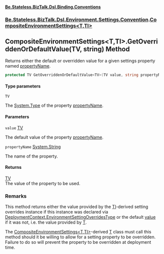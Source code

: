 #### [Be.Stateless.BizTalk.Dsl.Binding.Conventions](README.md 'README')
### [Be.Stateless.BizTalk.Dsl.Environment.Settings.Convention](Be.Stateless.BizTalk.Dsl.Environment.Settings.Convention.md 'Be.Stateless.BizTalk.Dsl.Environment.Settings.Convention').[CompositeEnvironmentSettings&lt;T,TI&gt;](CompositeEnvironmentSettings_T,TI_.md 'Be.Stateless.BizTalk.Dsl.Environment.Settings.Convention.CompositeEnvironmentSettings<T,TI>')

## CompositeEnvironmentSettings<T,TI>.GetOverriddenOrDefaultValue<TV>(TV, string) Method

Returns either the default or overridden value for a given settings property named [propertyName](CompositeEnvironmentSettings_T,TI_.GetOverriddenOrDefaultValue_TV_(TV,string).md#Be.Stateless.BizTalk.Dsl.Environment.Settings.Convention.CompositeEnvironmentSettings_T,TI_.GetOverriddenOrDefaultValue_TV_(TV,string).propertyName 'Be.Stateless.BizTalk.Dsl.Environment.Settings.Convention.CompositeEnvironmentSettings<T,TI>.GetOverriddenOrDefaultValue<TV>(TV, string).propertyName').

```csharp
protected TV GetOverriddenOrDefaultValue<TV>(TV value, string propertyName=null);
```
#### Type parameters

<a name='Be.Stateless.BizTalk.Dsl.Environment.Settings.Convention.CompositeEnvironmentSettings_T,TI_.GetOverriddenOrDefaultValue_TV_(TV,string).TV'></a>

`TV`

The [System.Type](https://docs.microsoft.com/en-us/dotnet/api/System.Type 'System.Type') of the property [propertyName](CompositeEnvironmentSettings_T,TI_.GetOverriddenOrDefaultValue_TV_(TV,string).md#Be.Stateless.BizTalk.Dsl.Environment.Settings.Convention.CompositeEnvironmentSettings_T,TI_.GetOverriddenOrDefaultValue_TV_(TV,string).propertyName 'Be.Stateless.BizTalk.Dsl.Environment.Settings.Convention.CompositeEnvironmentSettings<T,TI>.GetOverriddenOrDefaultValue<TV>(TV, string).propertyName').
#### Parameters

<a name='Be.Stateless.BizTalk.Dsl.Environment.Settings.Convention.CompositeEnvironmentSettings_T,TI_.GetOverriddenOrDefaultValue_TV_(TV,string).value'></a>

`value` [TV](CompositeEnvironmentSettings_T,TI_.GetOverriddenOrDefaultValue_TV_(TV,string).md#Be.Stateless.BizTalk.Dsl.Environment.Settings.Convention.CompositeEnvironmentSettings_T,TI_.GetOverriddenOrDefaultValue_TV_(TV,string).TV 'Be.Stateless.BizTalk.Dsl.Environment.Settings.Convention.CompositeEnvironmentSettings<T,TI>.GetOverriddenOrDefaultValue<TV>(TV, string).TV')

The default value of the property [propertyName](CompositeEnvironmentSettings_T,TI_.GetOverriddenOrDefaultValue_TV_(TV,string).md#Be.Stateless.BizTalk.Dsl.Environment.Settings.Convention.CompositeEnvironmentSettings_T,TI_.GetOverriddenOrDefaultValue_TV_(TV,string).propertyName 'Be.Stateless.BizTalk.Dsl.Environment.Settings.Convention.CompositeEnvironmentSettings<T,TI>.GetOverriddenOrDefaultValue<TV>(TV, string).propertyName').

<a name='Be.Stateless.BizTalk.Dsl.Environment.Settings.Convention.CompositeEnvironmentSettings_T,TI_.GetOverriddenOrDefaultValue_TV_(TV,string).propertyName'></a>

`propertyName` [System.String](https://docs.microsoft.com/en-us/dotnet/api/System.String 'System.String')

The name of the property.

#### Returns
[TV](CompositeEnvironmentSettings_T,TI_.GetOverriddenOrDefaultValue_TV_(TV,string).md#Be.Stateless.BizTalk.Dsl.Environment.Settings.Convention.CompositeEnvironmentSettings_T,TI_.GetOverriddenOrDefaultValue_TV_(TV,string).TV 'Be.Stateless.BizTalk.Dsl.Environment.Settings.Convention.CompositeEnvironmentSettings<T,TI>.GetOverriddenOrDefaultValue<TV>(TV, string).TV')  
The value of the property to be used.

### Remarks

This method returns either the value provided by the [TI](CompositeEnvironmentSettings_T,TI_.md#Be.Stateless.BizTalk.Dsl.Environment.Settings.Convention.CompositeEnvironmentSettings_T,TI_.TI 'Be.Stateless.BizTalk.Dsl.Environment.Settings.Convention.CompositeEnvironmentSettings<T,TI>.TI')-derived setting overrides instance if
this instance was declared via [DeploymentContext.EnvironmentSettingOverridesType](https://docs.microsoft.com/en-us/dotnet/api/Be.Stateless.BizTalk.Install.DeploymentContext.EnvironmentSettingOverridesType 'Be.Stateless.BizTalk.Install.DeploymentContext.EnvironmentSettingOverridesType') or
the default [value](CompositeEnvironmentSettings_T,TI_.GetOverriddenOrDefaultValue_TV_(TV,string).md#Be.Stateless.BizTalk.Dsl.Environment.Settings.Convention.CompositeEnvironmentSettings_T,TI_.GetOverriddenOrDefaultValue_TV_(TV,string).value 'Be.Stateless.BizTalk.Dsl.Environment.Settings.Convention.CompositeEnvironmentSettings<T,TI>.GetOverriddenOrDefaultValue<TV>(TV, string).value') if it was not, i.e. the value provided by [T](CompositeEnvironmentSettings_T,TI_.md#Be.Stateless.BizTalk.Dsl.Environment.Settings.Convention.CompositeEnvironmentSettings_T,TI_.T 'Be.Stateless.BizTalk.Dsl.Environment.Settings.Convention.CompositeEnvironmentSettings<T,TI>.T').

The [CompositeEnvironmentSettings&lt;T,TI&gt;](CompositeEnvironmentSettings_T,TI_.md 'Be.Stateless.BizTalk.Dsl.Environment.Settings.Convention.CompositeEnvironmentSettings<T,TI>')-derived [T](CompositeEnvironmentSettings_T,TI_.md#Be.Stateless.BizTalk.Dsl.Environment.Settings.Convention.CompositeEnvironmentSettings_T,TI_.T 'Be.Stateless.BizTalk.Dsl.Environment.Settings.Convention.CompositeEnvironmentSettings<T,TI>.T') class must call this method
should it be willing to allow for a setting property to be overridden. Failure to do so will prevent the property to
be overridden at deployment time.